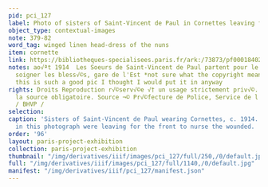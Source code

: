```yaml
---
pid: pci_127
label: Photo of sisters of Saint-Vincent de Paul in Cornettes leaving for the front
object_type: contextual-images
note: 379-82
word_tag: winged linen head-dress of the nuns
item: cornette
link: https://bibliotheques-specialisees.paris.fr/ark:/73873/pf0001840283
notes: ao√ªt 1914  Les Soeurs de Saint-Vincent de Paul partent pour le front pour
  soigner les bless√©s, gare de l'Est *not sure what the copyright means for us but
  this is such a good pic I thought I would put it in anyway
rights: Droits Reproduction r√©serv√©e √† un usage strictement priv√©. Mention de
  la source obligatoire. Source ¬© Pr√©fecture de Police, Service de l'Identit√© judiciaire
  / BHVP /
selection: 
caption: 'Sisters of Saint-Vincent de Paul wearing Cornettes, c. 1914. The sisters
  in this photograph were leaving for the front to nurse the wounded. '
order: '96'
layout: paris-project-exhibition
collection: paris-project-exhibition
thumbnail: "/img/derivatives/iiif/images/pci_127/full/250,/0/default.jpg"
full: "/img/derivatives/iiif/images/pci_127/full/1140,/0/default.jpg"
manifest: "/img/derivatives/iiif/pci_127/manifest.json"
---
```


